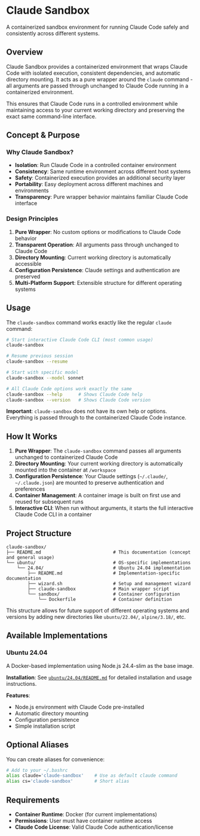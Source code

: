 # Claude Sandbox

A containerized sandbox environment for running Claude Code safely and consistently across different systems.

## Overview

Claude Sandbox provides a containerized environment that wraps Claude Code with isolated execution, consistent dependencies, and automatic directory mounting. It acts as a pure wrapper around the `claude` command - all arguments are passed through unchanged to Claude Code running in a containerized environment.

This ensures that Claude Code runs in a controlled environment while maintaining access to your current working directory and preserving the exact same command-line interface.

## Concept & Purpose

### Why Claude Sandbox?

- **Isolation**: Run Claude Code in a controlled container environment
- **Consistency**: Same runtime environment across different host systems
- **Safety**: Containerized execution provides an additional security layer
- **Portability**: Easy deployment across different machines and environments
- **Transparency**: Pure wrapper behavior maintains familiar Claude Code interface

### Design Principles

1. **Pure Wrapper**: No custom options or modifications to Claude Code behavior
2. **Transparent Operation**: All arguments pass through unchanged to Claude Code
3. **Directory Mounting**: Current working directory is automatically accessible
4. **Configuration Persistence**: Claude settings and authentication are preserved
5. **Multi-Platform Support**: Extensible structure for different operating systems

## Usage

The `claude-sandbox` command works exactly like the regular `claude` command:

```bash
# Start interactive Claude Code CLI (most common usage)
claude-sandbox

# Resume previous session
claude-sandbox --resume

# Start with specific model
claude-sandbox --model sonnet

# All Claude Code options work exactly the same
claude-sandbox --help      # Shows Claude Code help
claude-sandbox --version   # Shows Claude Code version
```

**Important**: `claude-sandbox` does not have its own help or options. Everything is passed through to the containerized Claude Code instance.

## How It Works

1. **Pure Wrapper**: The `claude-sandbox` command passes all arguments unchanged to containerized Claude Code
2. **Directory Mounting**: Your current working directory is automatically mounted into the container at `/workspace`
3. **Configuration Persistence**: Your Claude settings (`~/.claude/`, `~/.claude.json`) are mounted to preserve authentication and preferences
4. **Container Management**: A container image is built on first use and reused for subsequent runs
5. **Interactive CLI**: When run without arguments, it starts the full interactive Claude Code CLI in a container

## Project Structure

```
claude-sandbox/
├── README.md                           # This documentation (concept and general usage)
└── ubuntu/                             # OS-specific implementations
    └── 24.04/                          # Ubuntu 24.04 implementation
        ├── README.md                   # Implementation-specific documentation
        ├── wizard.sh                   # Setup and management wizard
        ├── claude-sandbox              # Main wrapper script
        └── sandbox/                    # Container configuration
            └── Dockerfile              # Container definition
```

This structure allows for future support of different operating systems and versions by adding new directories like `ubuntu/22.04/`, `alpine/3.18/`, etc.

## Available Implementations

### Ubuntu 24.04

A Docker-based implementation using Node.js 24.4-slim as the base image.

**Installation**: See [`ubuntu/24.04/README.md`](ubuntu/24.04/README.md) for detailed installation and usage instructions.

**Features**:
- Node.js environment with Claude Code pre-installed
- Automatic directory mounting
- Configuration persistence
- Simple installation script

## Optional Aliases

You can create aliases for convenience:

```bash
# Add to your ~/.bashrc
alias claude='claude-sandbox'    # Use as default claude command
alias cs='claude-sandbox'        # Short alias
```

## Requirements

- **Container Runtime**: Docker (for current implementations)
- **Permissions**: User must have container runtime access
- **Claude Code License**: Valid Claude Code authentication/license
